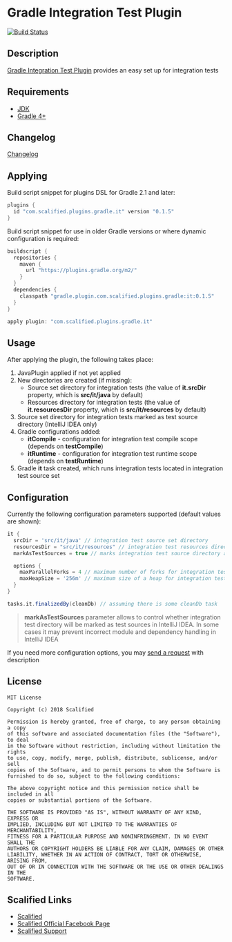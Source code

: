# Gradle Integration Test Plugin

[![Build Status](https://travis-ci.org/Scalified/gradle-it-plugin.svg)](https://travis-ci.org/Scalified/gradle-it-plugin)

## Description

[Gradle Integration Test Plugin](https://plugins.gradle.org/plugin/com.scalified.plugins.gradle.it) provides an easy set up for integration tests

## Requirements

* [JDK](http://www.oracle.com/technetwork/java/javase/downloads/index.html)
* [Gradle 4+](https://gradle.org/)

## Changelog

[Changelog](CHANGELOG.md)

## Applying

Build script snippet for plugins DSL for Gradle 2.1 and later:

```gradle
plugins {
  id "com.scalified.plugins.gradle.it" version "0.1.5"
}
```

Build script snippet for use in older Gradle versions or where dynamic configuration is required:

```gradle
buildscript {
  repositories {
    maven {
      url "https://plugins.gradle.org/m2/"
    }
  }
  dependencies {
    classpath "gradle.plugin.com.scalified.plugins.gradle:it:0.1.5"
  }
}

apply plugin: "com.scalified.plugins.gradle.it"
```

## Usage

After applying the plugin, the following takes place:

1. JavaPlugin applied if not yet applied
2. New directories are created (if missing):
   * Source set directory for integration tests (the value of **it.srcDir** property, which is **src/it/java** by default)
   * Resources directory for integration tests (the value of **it.resourcesDir** property, which is **src/it/resources** by default)
3. Source set directory for integration tests marked as test source directory (IntelliJ IDEA only)
4. Gradle configurations added:
   * **itCompile** - configuration for integration test compile scope (depends on **testCompile**)
   * **itRuntime** - configuration for integration test runtime scope (depends on **testRuntime**)
5. Gradle **it** task created, which runs integration tests located in integration test source set

## Configuration

Currently the following configuration parameters supported (default values are shown):

```gradle
it {
  srcDir = 'src/it/java' // integration test source set directory
  resourcesDir = "src/it/resources" // integration test resources directory
  markAsTestSources = true // marks integration test source directory as test sources (IntelliJ IDEA only)

  options {
    maxParallelForks = 4 // maximum number of forks for integration tests execution
    maxHeapSize = '256m' // maximum size of a heap for integration tests execution
  }
}

tasks.it.finalizedBy(cleanDb) // assuming there is some cleanDb task
```

> **markAsTestSources** parameter allows to control whether integration test directory will be marked as test sources in IntelliJ IDEA. In some cases it may prevent incorrect module and dependency handling in IntelliJ IDEA

If you need more configuration options, you may <a href="mailto:info@scalified.com?subject=[Gradle Integration Test Plugin]: Proposals And Suggestions">send a request</a> with description

## License

```
MIT License

Copyright (c) 2018 Scalified

Permission is hereby granted, free of charge, to any person obtaining a copy
of this software and associated documentation files (the "Software"), to deal
in the Software without restriction, including without limitation the rights
to use, copy, modify, merge, publish, distribute, sublicense, and/or sell
copies of the Software, and to permit persons to whom the Software is
furnished to do so, subject to the following conditions:

The above copyright notice and this permission notice shall be included in all
copies or substantial portions of the Software.

THE SOFTWARE IS PROVIDED "AS IS", WITHOUT WARRANTY OF ANY KIND, EXPRESS OR
IMPLIED, INCLUDING BUT NOT LIMITED TO THE WARRANTIES OF MERCHANTABILITY,
FITNESS FOR A PARTICULAR PURPOSE AND NONINFRINGEMENT. IN NO EVENT SHALL THE
AUTHORS OR COPYRIGHT HOLDERS BE LIABLE FOR ANY CLAIM, DAMAGES OR OTHER
LIABILITY, WHETHER IN AN ACTION OF CONTRACT, TORT OR OTHERWISE, ARISING FROM,
OUT OF OR IN CONNECTION WITH THE SOFTWARE OR THE USE OR OTHER DEALINGS IN THE
SOFTWARE.
```

## Scalified Links

* [Scalified](http://www.scalified.com)
* [Scalified Official Facebook Page](https://www.facebook.com/scalified)
* <a href="mailto:info@scalified.com?subject=[Gradle Integration Test Plugin]: Proposals And Suggestions">Scalified Support</a>
